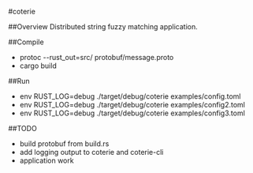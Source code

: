 #coterie

##Overview
Distributed string fuzzy matching application.

##Compile
* protoc --rust_out=src/ protobuf/message.proto
* cargo build

##Run
- env RUST_LOG=debug ./target/debug/coterie examples/config.toml
- env RUST_LOG=debug ./target/debug/coterie examples/config2.toml
- env RUST_LOG=debug ./target/debug/coterie examples/config3.toml

##TODO
- build protobuf from build.rs
- add logging output to coterie and coterie-cli
- application work
